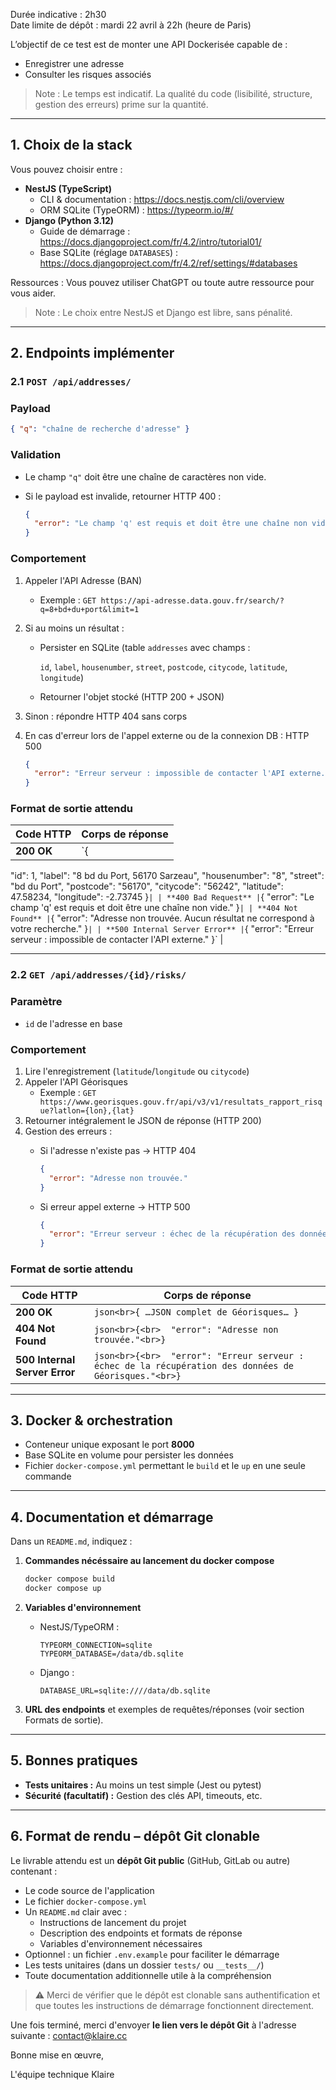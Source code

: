 Durée indicative : 2h30  
Date limite de dépôt : mardi 22 avril à 22h (heure de Paris)

L’objectif de ce test est de monter une API Dockerisée capable de :
- Enregistrer une adresse
- Consulter les risques associés

> Note : Le temps est indicatif. La qualité du code (lisibilité, structure, gestion des erreurs) prime sur la quantité.
> 

---

## 1. Choix de la stack

Vous pouvez choisir entre :

- **NestJS (TypeScript)**
    - CLI & documentation : https://docs.nestjs.com/cli/overview
    - ORM SQLite (TypeORM) : https://typeorm.io/#/
- **Django (Python 3.12)**
    - Guide de démarrage : https://docs.djangoproject.com/fr/4.2/intro/tutorial01/
    - Base SQLite (réglage `DATABASES`) : https://docs.djangoproject.com/fr/4.2/ref/settings/#databases

Ressources : Vous pouvez utiliser ChatGPT ou toute autre ressource pour vous aider.

> Note : Le choix entre NestJS et Django est libre, sans pénalité.
> 

---

## 2. Endpoints  implémenter

### 2.1 `POST /api/addresses/`

### Payload

```json
{ "q": "chaîne de recherche d'adresse" }

```

### Validation

- Le champ `"q"` doit être une chaîne de caractères non vide.
- Si le payload est invalide, retourner HTTP 400 :
    
    ```json
    {
      "error": "Le champ 'q' est requis et doit être une chaîne non vide."
    }
    
    ```
    

### Comportement

1. Appeler l'API Adresse (BAN)
    - Exemple : `GET https://api-adresse.data.gouv.fr/search/?q=8+bd+du+port&limit=1`
2. Si au moins un résultat :
    - Persister en SQLite (table `addresses` avec champs :
        
        `id`, `label`, `housenumber`, `street`, `postcode`, `citycode`, `latitude`, `longitude`)
        
    - Retourner l'objet stocké (HTTP 200 + JSON)
3. Sinon : répondre HTTP 404 sans corps
4. En cas d'erreur lors de l'appel externe ou de la connexion DB : HTTP 500
    
    ```json
    {
      "error": "Erreur serveur : impossible de contacter l'API externe."
    }
    
    ```
    

### **Format de sortie attendu**

| Code HTTP | Corps de réponse |
| --- | --- |
| **200 OK** | `{
  "id": 1,
  "label": "8 bd du Port, 56170 Sarzeau",
  "housenumber": "8",
  "street": "bd du Port",
  "postcode": "56170",
  "citycode": "56242",
  "latitude": 47.58234,
  "longitude": -2.73745
}` |
| **400 Bad Request** | `{
  "error": "Le champ 'q' est requis et doit être une chaîne non vide."
}` |
| **404 Not Found** | `{
"error": "Adresse non trouvée. Aucun résultat ne correspond à votre recherche."
}` |
| **500 Internal Server Error** | `{
  "error": "Erreur serveur : impossible de contacter l'API externe."
}` |

---

### 2.2 `GET /api/addresses/{id}/risks/`

### Paramètre

- `id` de l'adresse en base

### Comportement

1. Lire l'enregistrement (`latitude`/`longitude` ou `citycode`)
2. Appeler l'API Géorisques
    - Exemple : `GET https://www.georisques.gouv.fr/api/v3/v1/resultats_rapport_risque?latlon={lon},{lat}`
3. Retourner intégralement le JSON de réponse (HTTP 200)
4. Gestion des erreurs :
    - Si l'adresse n'existe pas → HTTP 404
        
        ```json
        {
          "error": "Adresse non trouvée."
        }
        
        ```
        
    - Si erreur appel externe → HTTP 500
        
        ```json
        {
          "error": "Erreur serveur : échec de la récupération des données de Géorisques."
        }
        
        ```
        

### **Format de sortie attendu**

| Code HTTP | Corps de réponse |
| --- | --- |
| **200 OK** | `json<br>{ …JSON complet de Géorisques… }` |
| **404 Not Found** | `json<br>{<br>  "error": "Adresse non trouvée."<br>}` |
| **500 Internal Server Error** | `json<br>{<br>  "error": "Erreur serveur : échec de la récupération des données de Géorisques."<br>}` |

---

## 3. Docker & orchestration

- Conteneur unique exposant le port **8000**
- Base SQLite en volume pour persister les données
- Fichier `docker-compose.yml` permettant le `build` et le `up` en une seule commande

---

## 4. Documentation et démarrage

Dans un `README.md`, indiquez :

1. **Commandes nécéssaire au lancement du docker compose**
    
    ```bash
    docker compose build
    docker compose up
    
    ```
    
2. **Variables d'environnement**
    - NestJS/TypeORM :
        
        ```
        TYPEORM_CONNECTION=sqlite
        TYPEORM_DATABASE=/data/db.sqlite
        
        ```
        
    - Django :
        
        ```
        DATABASE_URL=sqlite:////data/db.sqlite
        
        ```
        
3. **URL des endpoints** et exemples de requêtes/réponses (voir section Formats de sortie).

---

## 5. Bonnes pratiques

- **Tests unitaires :** Au moins un test simple (Jest ou pytest)
- **Sécurité (facultatif) :** Gestion des clés API, timeouts, etc.

---

## 6. Format de rendu – dépôt Git clonable

Le livrable attendu est un **dépôt Git public** (GitHub, GitLab ou autre) contenant :

- Le code source de l'application
- Le fichier `docker-compose.yml`
- Un `README.md` clair avec :
    - Instructions de lancement du projet
    - Description des endpoints et formats de réponse
    - Variables d'environnement nécessaires
- Optionnel : un fichier `.env.example` pour faciliter le démarrage
- Les tests unitaires (dans un dossier `tests/` ou `__tests__/`)
- Toute documentation additionnelle utile à la compréhension

> ⚠️ Merci de vérifier que le dépôt est clonable sans authentification et que toutes les instructions de démarrage fonctionnent directement.
> 

Une fois terminé, merci d'envoyer **le lien vers le dépôt Git** à l'adresse suivante : contact@klaire.cc

Bonne mise en œuvre,

L'équipe technique Klaire
